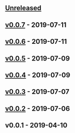 <a name="unreleased"></a>
## [Unreleased]


<a name="v0.0.7"></a>
## [v0.0.7] - 2019-07-11

<a name="v0.0.6"></a>
## [v0.0.6] - 2019-07-11

<a name="v0.0.5"></a>
## [v0.0.5] - 2019-07-09

<a name="v0.0.4"></a>
## [v0.0.4] - 2019-07-09

<a name="v0.0.3"></a>
## [v0.0.3] - 2019-07-07

<a name="v0.0.2"></a>
## [v0.0.2] - 2019-07-06

<a name="v0.0.1"></a>
## v0.0.1 - 2019-04-10

[Unreleased]: https://github.com/binbashar/terraform-aws-sec-groups/compare/v0.0.7...HEAD
[v0.0.7]: https://github.com/binbashar/terraform-aws-sec-groups/compare/v0.0.6...v0.0.7
[v0.0.6]: https://github.com/binbashar/terraform-aws-sec-groups/compare/v0.0.5...v0.0.6
[v0.0.5]: https://github.com/binbashar/terraform-aws-sec-groups/compare/v0.0.4...v0.0.5
[v0.0.4]: https://github.com/binbashar/terraform-aws-sec-groups/compare/v0.0.3...v0.0.4
[v0.0.3]: https://github.com/binbashar/terraform-aws-sec-groups/compare/v0.0.2...v0.0.3
[v0.0.2]: https://github.com/binbashar/terraform-aws-sec-groups/compare/v0.0.1...v0.0.2
